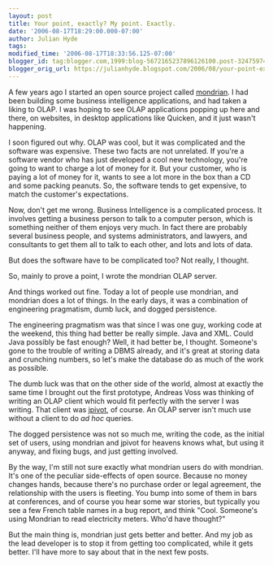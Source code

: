 ```yaml
---
layout: post
title: Your point, exactly? My point. Exactly.
date: '2006-08-17T18:29:00.000-07:00'
author: Julian Hyde
tags:
modified_time: '2006-08-17T18:33:56.125-07:00'
blogger_id: tag:blogger.com,1999:blog-5672165237896126100.post-3247597408878276310
blogger_orig_url: https://julianhyde.blogspot.com/2006/08/your-point-exactly-my-point-exactly.html
---
```


A few years ago I started an open source project called
[mondrian](https://mondrian.sourceforge.net). I had been building some
business intelligence applications, and had taken a liking to OLAP. I
was hoping to see OLAP applications popping up here and there, on
websites, in desktop applications like Quicken, and it just wasn't
happening.

I soon figured out why. OLAP was cool, but it was complicated and the
software was expensive. These two facts are not unrelated. If you're a
software vendor who has just developed a cool new technology, you're
going to want to charge a lot of money for it. But your customer, who
is paying a lot of money for it, wants to see a lot more in the box
than a CD and some packing peanuts. So, the software tends to get
expensive, to match the customer's expectations.

Now, don't get me wrong. Business Intelligence is a complicated
process. It involves getting a business person to talk to a computer
person, which is something neither of them enjoys very much. In fact
there are probably several business people, and systems
administrators, and lawyers, and consultants to get them all to talk
to each other, and lots and lots of data.

But does the software have to be complicated too? Not really, I thought.

So, mainly to prove a point, I wrote the mondrian OLAP server.

And things worked out fine. Today a lot of people use mondrian, and
mondrian does a lot of things. In the early days, it was a combination
of engineering pragmatism, dumb luck, and dogged persistence.

The engineering pragmatism was that since I was one guy, working code
at the weekend, this thing had better be really simple. Java and
XML. Could Java possibly be fast enough? Well, it had better be, I
thought. Someone's gone to the trouble of writing a DBMS already, and
it's great at storing data and crunching numbers, so let's make the
database do as much of the work as possible.

The dumb luck was that on the other side of the world, almost at
exactly the same time I brought out the first prototype, Andreas Voss
was thinking of writing an OLAP client which would fit perfectly with
the server I was writing. That client was
[jpivot](https://jpivot.sourceforge.net), of course. An OLAP server
isn't much use without a client to do *ad hoc* queries.

The dogged persistence was not so much me, writing the code, as the
initial set of users, using mondrian and jpivot for heavens knows
what, but using it anyway, and fixing bugs, and just getting involved.

By the way, I'm still not sure exactly what mondrian users do with
mondrian. It's one of the peculiar side-effects of open
source. Because no money changes hands, because there's no purchase
order or legal agreement, the relationship with the users is
fleeting. You bump into some of them in bars at conferences, and of
course you hear some war stories, but typically you see a few French
table names in a bug report, and think "Cool. Someone's using Mondrian
to read electricity meters. Who'd have thought?"

But the main thing is, mondrian just gets better and better. And my
job as the lead developer is to stop it from getting too complicated,
while it gets better.  I'll have more to say about that in the next
few posts.
